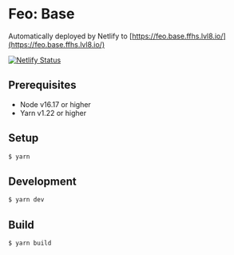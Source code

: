# Feo: Base

Automatically deployed by Netlify to [https://feo.base.ffhs.lvl8.io/](https://feo.base.ffhs.lvl8.io/)

[![Netlify Status](https://api.netlify.com/api/v1/badges/d19069b8-3a32-460b-a06e-33a8f25ca7a9/deploy-status)](https://app.netlify.com/sites/coruscating-profiterole-310e0f/deploys)

## Prerequisites

* Node v16.17 or higher
* Yarn v1.22 or higher

## Setup

```sh
$ yarn
```

## Development

```sh
$ yarn dev
```

## Build

```sh
$ yarn build
```
